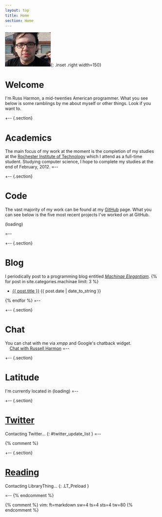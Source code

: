 ```yaml
---
layout: top
title: Home
section: Home
---
```


![Photo of Russ Harmon](/images/russ_harmon.jpg){: .inset .right width=150}

Welcome
=======

I'm Russ Harmon, a mid-twenties American programmer. What you see below is some
ramblings by me about myself or other things. Look if you want to.

+-- {.section}
# Academics
The main focus of my work at the moment is the completion of my studies at the
[Rochester Institute of Technology](http://www.rit.edu/) which I attend as a
full-time student. Studying computer science, I hope to complete my studies at
the end of February, 2012.
=--

+-- {.section}
# Code
The vast majority of my work can be found at my
[GitHub](https://github.com/eatnumber1) page. What you can see below is the five
most recent projects I've worked on at GitHub.
<div id="github_{{ site.github_username }}">
	<span id="github_loading">(loading)</span>
	<ul class="compact recent" id="github_list"/>
</div>
=--

+-- {.section}
# Blog
I periodically post to a programming blog entitled
_[Machinae Elegantiam](/machinae)_.
{% for post in site.categories.machinae limit: 3 %}
<ul class="compact recent">
	<li>
		<a href="{{ post.url }}" title="{{ post.excerpt }}">{{ post.title }}</a>
		<span class="date">{{ post.date | date_to_string }}</span>
	</li>
</ul>
{% endfor %}
=--

+-- {.section}
# Chat
You can chat with me via _xmpp_ and Google's chatback widget.
<br/>
<img height="9" width="9" style="padding:0 2px 0 0;margin:0;border:none" src="http://www.google.com/talk/service/badge/Show?tk=z01q6amlq69k34bqdpiumkcmscad4d6g93v358un157gamspjobu1q8jikb4chn8fqjjsvq3mhc8ihhq60hgbu4iq7g1a7ffmvi0u9s8ch94d2qgpp2ssbepstoj19p3lu8eaaq4msnfksfrll6a6iqsaiddia4j40eatqt1r&amp;w=9&amp;h=9" alt="">
<a href="http://www.google.com/talk/service/badge/Start?tk=z01q6amlq69k34bqdpiumkcmscad4d6g93v358un157gamspjobu1q8jikb4chn8fqjjsvq3mhc8ihhq60hgbu4iq7g1a7ffmvi0u9s8ch94d2qgpp2ssbepstoj19p3lu8eaaq4msnfksfrll6a6iqsaiddia4j40eatqt1r" target="_blank" title="Click here to chat with Russell Harmon">Chat with Russell Harmon</a>
=--

+-- {.section}
# Latitude
I'm currently located in <span id="{{ site.latitude_id }}">(loading)</span>
=--

+-- {.section}
# [Twitter](http://twitter.com/eatnumber1)
Contacting Twitter...
{: #twitter_update_list }
=--

{% comment %}
<!-- Do I really want this here? -->
+-- {.section}
# [Reading](http://librarything.com/home/eatnumber1)
Contacting LibraryThing...
{: .LT_Preload }
<div id="{{ site.librarything_id }}"> </div>
=--
{% endcomment %}

{% comment %}
vim: ft=markdown sw=4 ts=4 sts=4 tw=80
{% endcomment %}
